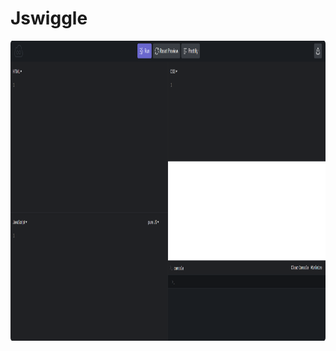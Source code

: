 # Jswiggle

<p align="center">
    <img src="https://raw.githubusercontent.com/henrhie/jswiggle/master/img/main.png" height="480">
  </a>
</p>

